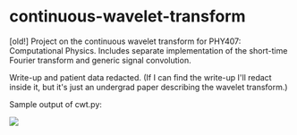 # continuous-wavelet-transform
[old!] Project on the continuous wavelet transform for PHY407: Computational Physics. Includes separate implementation of the short-time Fourier transform and generic signal convolution.

Write-up and patient data redacted. (If I can find the write-up I'll redact inside it, but it's just an undergrad paper describing the wavelet transform.)

Sample output of cwt.py:

<img align="left" src=https://github.com/emilychallice/PHY407-cwt/assets/72890369/3bcf0808-c823-4400-8f01-02fb2d7e067e)>
